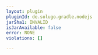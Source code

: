 ```yaml
---
layout: plugin
pluginId: de.solugo.gradle.nodejs
jarSha1: INVALID
isJarAvailable: false
error: NONE
violations: []

---
```


